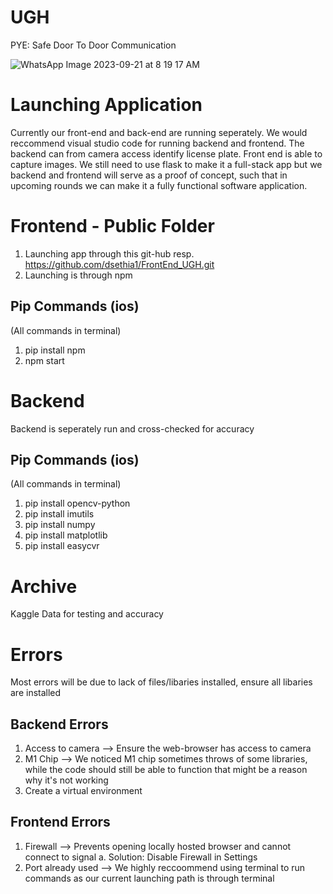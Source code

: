 # UGH
PYE: Safe Door To Door Communication

![WhatsApp Image 2023-09-21 at 8 19 17 AM](https://github.com/dsethia1/UGH/assets/110313771/b0702f66-fd9b-4115-bfb2-a2b87a1e9c7d)


# Launching Application
Currently our front-end and back-end are running seperately. We would reccommend visual studio code for running backend and frontend. The backend can from camera access identify license plate. Front end is able to capture images. We still need to use flask to make it a full-stack app but we backend and frontend will serve as a proof of concept, such that in upcoming rounds we can make it a fully functional software application. 

# Frontend - Public Folder
1. Launching app through this git-hub resp. https://github.com/dsethia1/FrontEnd_UGH.git 
2. Launching is through npm

## Pip Commands (ios)
(All commands in terminal)
1. pip install npm 
2. npm start

# Backend
Backend is seperately run and cross-checked for accuracy

## Pip Commands (ios)
(All commands in terminal)
1. pip install opencv-python
2. pip install imutils
3. pip install numpy
4. pip install matplotlib
5. pip install easycvr

# Archive
Kaggle Data for testing and accuracy

# Errors
Most errors will be due to lack of files/libaries installed, ensure all libaries are installed

## Backend Errors
1. Access to camera --> Ensure the web-browser has access to camera
2. M1 Chip --> We noticed M1 chip sometimes throws of some libraries, while the code should still be able to function that might be a reason why it's not working
3. Create a virtual environment 

## Frontend Errors
1. Firewall --> Prevents opening locally hosted browser and cannot connect to signal
   a. Solution: Disable Firewall in Settings
2. Port already used --> We highly reccoommend using terminal to run commands as our current launching path is through terminal


